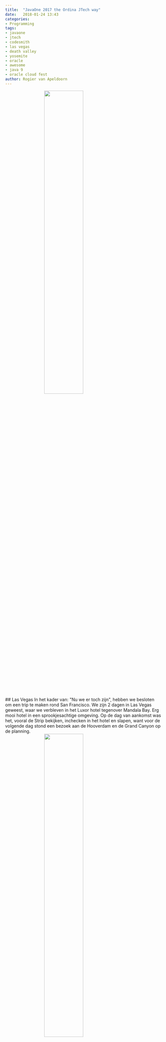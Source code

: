 ```yaml
---
title:  "JavaOne 2017 the Ordina JTech way"
date:   2018-01-24 13:43
categories:
- Programming
tags:
- javaone
- jtech
- codesmith
- las vegas
- death valley
- yosemite
- oracle
- awesome
- java 9
- oracle cloud fest
author: Rogier van Apeldoorn
---
```

<img src="/assets/images/blog/JavaOne_groep.jpg" style="width:50%;height:50%;display: block;margin: 0 auto;"/>
## Las Vegas
In het kader van: "Nu we er toch zijn", hebben we besloten om een trip te maken rond San Francisco. We zijn 2 dagen in Las Vegas geweest, waar we verbleven in het Luxor hotel tegenover Mandala Bay.
Erg mooi hotel in een sprookjesachtige omgeving. Op de dag van aankomst was het, vooral de Strip bekijken, inchecken in het hotel en slapen, want voor de volgende dag stond een bezoek aan de Hooverdam en de Grand Canyon op de planning.

<img src="/assets/images/blog/JavaOne_lasvegas.jpg" style="width:50%;height:50%;display: block;margin: 0 auto;"/>


## Hooverdam
Ik had de avond voor het bezoek aan de Hooverdam nog even het spel "Asphalt 8" gespeeld om zo een goede vergelijking te kunnen maken met de realiteit en ik kan zeggen dat dit goed is gelukt.

<img src="/assets/images/blog/JavaOne-hooverdam.jpg" style="width:50%;height:50%;display: block;margin: 0 auto;"/>



## Grand Canyon
De Grand Canyon was een geweldig ervaring en kan met recht een wereldwonder worden genoemd. Met de gedachten "thuis gaan we wel weer slapen" zijn we met een aantal collega's de Strip afgelopen. We zijn begonnen bij het Luxor hotel naar Venitian en weer terug om zo zoveel mogelijk van Las Vegas te kunnen zien. Op de terugweg gestruikeld Ivo en viel op zijn hand. Ivo heeft heel de trip last gehad van zijn hand. Bij thuiskomst bleek dat hij 2 vingers had gebroken.

<img src="/assets/images/blog/JavaOne_grandcanyon.jpg" style="width:50%;height:50%;display: block;margin: 0 auto;"/>


## Death Valley
Om in San Francisco te komen vanuit Las Vegas hadden we de volgende route gevolgd. Vanuit Las Vegas naar Death Valley met een overnachting in Mammoth Lake en vanuit Mammoth Lake door Yosimity Park naar San Francisco. Death Valley doet zijn naam eer aan en spreekt zeker tot de verbeelding. The Natural Bridge, Badwater en Devil's golf course waren de hoogtepunten van Death Valley en na een heerlijke maaltijd waarbij Peter een familie pizza had besteld, zijn we laat in de avond aangekomen in Mammoth Lake. Daar hebben we een fantastische overnachting gehad. Enkele van ons hadden zich in het nachtleven van Mammoth Lake gestort, maar ik ging toch liever naar bed. De volgende morgen werden we wakker en stonden we in een skidorp met om ons heen de bergtoppen die met sneeuw waren bedekt. Wat wel heel bijzonder is als je je realiseert dat je de dag ervoor met 40 graden nog stond te puffen van de warmte en nu in de sneeuw. We zijn de dag begonnen met een echt stevig ontbijt in een Amerikaans wegrestaurant.

<img src="/assets/images/blog/JavaOne_deathvalley.jpg" style="width:50%;height:50%;display: block;margin: 0 auto;"/>

## Yosemite Park
Als kind had ik op de basisschool een aardrijkskunde boek met daarin een plaatje van een Giant Sequoia waarin een gat was gemaakt met daar doorheen een weg. Dit plaatje is mij altijd bij gebleven en stond op mijn bucket list om een keer in het echt te bekijken. Ook de mooie vergezichten van El Capitan en de watervallen waren om niet te vergeten. Na een lange dag met veel indrukken zijn we laat in de avond in San Francisco aangekomen.

<img src="/assets/images/blog/JavaOne_yosemite.jpg" style="width:50%;height:50%;display: block;margin: 0 auto;"/>



## San Francisco
### 1600 Bakerstreet
Het adres waar we de rest van de reis zijn blijven overnachten was 1600 Bakerstreet. Wat een geweldig huis. Het huis was van alle gemakken voorzien. Van een goede keuken, waar we regelmatig gebruik van hebben gemaakt om een heerlijk ontbijt te maken, tot een bioscoop waar we gezamelijk naar Robot Wars hebben gekeken, onder het genot van een heerlijk glaasje whiskey, uit de goed gevulde bar, die ook aanwezig was in het huis. Zo heb ik ook tot laat in de nacht samen met Jan-Hein muziek zitten luisteren op voor mij wel heel bekende speakers van het type Kef Q11.

<img src="/assets/images/blog/JavaOne_bakkerstr.jpg" style="width:50%;height:50%;display: block;margin: 0 auto;"/>


###   JavaOne
Ik kreeg het advies om de dagen niet volledig vol te boeken met talks, omdat het echt wel zwaar is. Het idee bij mij was, ik boek alles vol en kijk wel hoever ik kom. Maar de op de derde dag was ik toch zo rond een uur of drie in slaap gevallen tijdens een talk. Ik heb toen besloten even op bed te gaan liggen, om vervolgens toch nog naar het __Oracle Cloud Fest__ te kunnen. Hier heb ik geen spijt van gekregen. Wat was dit een over de top feest zeg! In een woord geweldig. In het voorprogramma stond __Ellie Goulding__. Na de romantische liedjes van Ellie, die het publiek opriep, om je geliefde even lekker vast te pakken bij het volgende nummer en vervolgens iedereen elkaar aankeek, omdat er alleen maar nurds in het stadion waren en niemand zijn geliefde had meegenomen, was het tijd voor de __Chainsmokers__. Wat een geweld! Wat een sfeer! Bij de eerste klanken van de Chainsmokers gingen mijn broekspijpen wapperen, zo hard was het geluid. Wat een geweldige show.


<img src="/assets/images/blog/JavaOne_cloudfest.jpg" style="width:50%;height:50%;display: block;margin: 0 auto;"/>

Op de JavaOne vond ik de volgende zaken interresant:

* Gluon Framework
* Java Machine learing and Healthcare
* Oracle Cloud platform
* Oracle High School
* Wedo

#### [Gluon](http://gluonhq.com)
Een goede en duidelijke talk van Paul Anderson en Gail Anderson. In deze talk vertellen Paul en Gail hun verhaal over de migratie van een bestaande JavaFX applicatie naar een IOS en Android app. Ze hebben hiervoor gebruik gemaakt van Gluon.
Ik denk dat dit heel interessant kan zijn voor JavaFX ontwikkelaars. Maar Gluon is meer, Gluon is een compleet platform waarmee zowel de frontend als de backend kan worden gebouwd.

#### [Java, Machine Learning and Healthcare](https://www.ibm.com/watson/health/oncology-and-genomics/oncology/)
In deze talk hebben Sandhya Kapoor en Frank Greco een gaaf verhaal verteld over het kanker onderzoek project van IBM, waarbij IBM gebruik maakt van Watson de supercomputer van IBM.  
Deze talk ging dan in het bijzonder over het analyseren van het patientendossier en wat daarbij komt kijken, om de juiste informatie uit dit dossier te krijgen.
Dit is een goed [filmpje](https://www.youtube.com/watch?time_continue=38&v=8_bi-S0XNPI) over dit onderwerp.
Na het juist invullen van het patientendossier kan Watson adviseren in de behandeling van de patient en inschatten wat de beste behandelmethode kan zijn ter ondersteuning van de oncoloog.
Wat een mooi project is dit!

#### [Beyond Mobile UI](https://www.oracle.com/cloud/platform.html)
Parvez Syed Mohamed en Avi Borthakur vertelde in deze  sessie over de Oracle Mobile Cloud. 
In deze sessie werd duidelijk dat de Oracle Mobile Cloud een One Stop Shop is van Mobile services. Mooi verkooppraatje van Oracle Mobile Cloud. 
Op dit moment worden de volgende services aangeboden.

* Security & User Management
* Push Notifications
* Storage / Database
* Data Offline & Sync
* Diagnostics & Analytics
* Location Based Services
* App Policies
* Intergration & Connectors
* Custom Node APIs
* Lifecycle Management

Wat een mooi stuk uit deze sessie was de evolutie van push notificaties. De evolutie van simpele gescheduled meldingen naar de huidige push notificaties. Complete apps als notificatie met een stukje interactie met de gebruiker, die in de notificatie is verwerkt.
De service die Oracle met zijn Mobile Cloud hiervoor biedt zijn de __Notification Templates__.

#### [Oracle Education Foundation](https://www.oraclefoundation.org)
De Design Tech High School van Oracle was ook aanwezig met een stand met leuke innovative ideeën. Zo hadden de studenten een teacher tracker gemaakt. Waarmee ze konden zien, waar de leraar zich in de school bevindt. Daarnaast kan dit apparaatje ook gebruikt worden als een soort tas tracker. In het geval je tas wordt gestolen, kan je zien waar je tas zich op dat moment bevindt. Er stonden verschillende proef opstellingen zoals het digitaal herkennen van kleuren, of het ontwerp van een nieuwe schoenzool.
Wat een gaaf initiatief van Oracle. Daar kunnen echt leuke ideeën vandaan komen in de toekomst.
<img src="/assets/images/blog/JavaOne_schoen.jpg" style="width:50%;height:50%;display: block;margin: 0 auto;"/>


#### [Community Keynote](https://youtu.be/L1BNeRGhl34)
De community keynote stond dit jaar in het teken van de Matrix. En ik denk dat elke ontwikkelaar de Matrix wel in zijn top 10 heeft staan van beste films. Dus dat was voor mij een schot in de roos. Dus mocht je de keynote nog niet hebben gezien, klik op de [link]((https://youtu.be/L1BNeRGhl34)). Voor elke java developer een must see.

<img src="/assets/images/blog/JavaOne_keynote.jpg" style="width:50%;height:50%;display: block;margin: 0 auto;"/>


#### JavaOne App
Oracle heeft voor JavaOne een conferentie app in de appstore staan. Na het inloggen in de app, kan je zien welke sessies je volgt en waar deze gegeven worden. Naast de ingeplande sessies kan je je ook aan en afmelden voor sessies en een stukje nieuws over de conferentie bekijken. Het idee was mooi, alleen op het moment dat de app zou moeten werken, crashte de app voordurend. Na wat navraag bij collega's blijkt, dat dit jaar de app heel wat beter werkt dan andere jaren. Andere jaren wilde de app niet eens opstarten. Daar heeft Oracle nog heel veel te doen.


### Vliegshow
Op het moment dat we in San Fransisco waren, stond er een vliegshow op de planning. Deze vliegshow was ook echt op zijn Amerikaans. In Hellevoetsluis hebben we ook wel eens een vliegshow en dan komt er een oud oorlogsvliegtuig over en wordt er iemand uit het water gehesen door een helikopter, maar in San Fransisco gaat dit anders. Een 747-400 over de San Fransisco Bay en stunts van de Bleu Angels waren een sensatie om te zien. 

<img src="/assets/images/blog/JavaOne_vliegshow.jpg" style="width:50%;height:50%;display: block;margin: 0 auto;"/>

### Kreeft eten.
Omdat we toch in San Fransisco waren, zijn we ook nog als toerist gaan kijken naar de Golden Gate Bridge. Na wat selfies, zijn we doorgereden op naar het restaurant Scoma's Sausalito, waar een aantal van ons, waaronder ik zelf, hebben genoten van steak & lobster. 

<img src="/assets/images/blog/JavaOne_kreeft.jpg" style="width:50%;height:50%;display: block;margin: 0 auto;"/>


### Walvis spotten
We zijn ook nog met een groepje collega's walvissen gaan spotten. En gelukkig hebben we ook deze reuzen van de zee daadwerkelijk gezien.

<img src="/assets/images/blog/JavaOne_walvis.jpg" style="width:50%;height:50%;display: block;margin: 0 auto;"/>

## Tot slot
Zoals jullie kunnen lezen en begrijpen was dit toch wel de business trip van mijn leven.
En wat hebben we gelachen!

<img src="/assets/images/blog/JavaOne_rogier.jpg" style="width:50%;height:50%;display: block;margin: 0 auto;"/>

